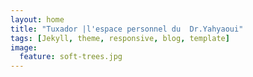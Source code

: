 ```yaml
---
layout: home
title: "Tuxador |l'espace personnel du  Dr.Yahyaoui"
tags: [Jekyll, theme, responsive, blog, template]
image:
  feature: soft-trees.jpg
---
```

